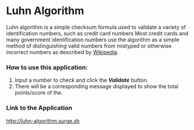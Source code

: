 # Luhn Algorithm

Luhn algorithm is a simple checksum formula used to validate a variety of identification numbers, such as credit card numbers Most credit cards and many government identification numbers use the algorithm as a simple method of distinguishing valid numbers from mistyped or otherwise incorrect numbers as described by [Wikipedia](https://en.wikipedia.org/wiki/Luhn_algorithm).

### How to use this application:
1) Input a number to check and click the ***Validate*** button.
2) There will be a corresponding message displayed to show the total points/score of the.

### Link to the Application
http://luhn-algorithm.surge.sh

